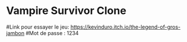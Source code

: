 # Vampire Survivor Clone
#Link pour essayer le jeu: https://kevinduro.itch.io/the-legend-of-gros-jambon
#Mot de passe : 1234
